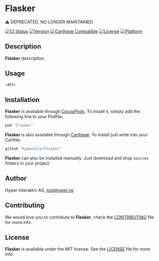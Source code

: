 # Flasker

⚠️ DEPRECATED, NO LONGER MAINTAINED

[![CI Status](http://img.shields.io/travis/hyperoslo/Flasker.svg?style=flat)](https://travis-ci.org/hyperoslo/Flasker)
[![Version](https://img.shields.io/cocoapods/v/Flasker.svg?style=flat)](http://cocoadocs.org/docsets/Flasker)
[![Carthage Compatible](https://img.shields.io/badge/Carthage-compatible-4BC51D.svg?style=flat)](https://github.com/Carthage/Carthage)
[![License](https://img.shields.io/cocoapods/l/Flasker.svg?style=flat)](http://cocoadocs.org/docsets/Flasker)
[![Platform](https://img.shields.io/cocoapods/p/Flasker.svg?style=flat)](http://cocoadocs.org/docsets/Flasker)

## Description

**Flasker** description.

## Usage

```swift
<API>
```

## Installation

**Flasker** is available through [CocoaPods](http://cocoapods.org). To install
it, simply add the following line to your Podfile:

```ruby
pod 'Flasker'
```

**Flasker** is also available through [Carthage](https://github.com/Carthage/Carthage).
To install just write into your Cartfile:

```ruby
github "hyperoslo/Flasker"
```

**Flasker** can also be installed manually. Just download and drop `Sources` folders in your project.

## Author

Hyper Interaktiv AS, ios@hyper.no

## Contributing

We would love you to contribute to **Flasker**, check the [CONTRIBUTING](https://github.com/hyperoslo/Flasker/blob/master/CONTRIBUTING.md) file for more info.

## License

**Flasker** is available under the MIT license. See the [LICENSE](https://github.com/hyperoslo/Flasker/blob/master/LICENSE.md) file for more info.
